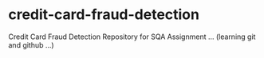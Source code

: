 # credit-card-fraud-detection
Credit Card Fraud Detection Repository for SQA Assignment
...
(learning git and github ...)
